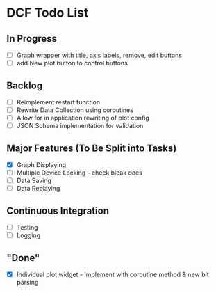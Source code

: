 # DCF Todo List
## In Progress
- [ ] Graph wrapper with title, axis labels, remove, edit buttons
- [ ] add New plot button to control buttons
## Backlog
- [ ] Reimplement restart function
- [ ] Rewrite Data Collection using coroutines
- [ ] Allow for in application rewriting of plot config 
- [ ] JSON Schema implementation for validation
## Major Features (To Be Split into Tasks)
- [x] Graph Displaying
- [ ] Multiple Device Locking - check bleak docs
- [ ] Data Saving
- [ ] Data Replaying
## Continuous Integration
- [ ] Testing
- [ ] Logging
## "Done"
- [x] Individual plot widget - Implement with coroutine method & new bit parsing
